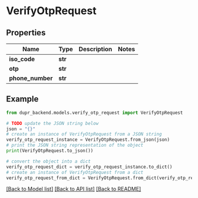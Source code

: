 # VerifyOtpRequest


## Properties

Name | Type | Description | Notes
------------ | ------------- | ------------- | -------------
**iso_code** | **str** |  | 
**otp** | **str** |  | 
**phone_number** | **str** |  | 

## Example

```python
from dupr_backend.models.verify_otp_request import VerifyOtpRequest

# TODO update the JSON string below
json = "{}"
# create an instance of VerifyOtpRequest from a JSON string
verify_otp_request_instance = VerifyOtpRequest.from_json(json)
# print the JSON string representation of the object
print(VerifyOtpRequest.to_json())

# convert the object into a dict
verify_otp_request_dict = verify_otp_request_instance.to_dict()
# create an instance of VerifyOtpRequest from a dict
verify_otp_request_from_dict = VerifyOtpRequest.from_dict(verify_otp_request_dict)
```
[[Back to Model list]](../README.md#documentation-for-models) [[Back to API list]](../README.md#documentation-for-api-endpoints) [[Back to README]](../README.md)


